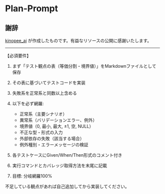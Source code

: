 # Plan-Prompt

## 謝辞

[kinopee_ai](https://x.com/kinopee_ai/status/1979339143663751526) が作成したものです。有益なリソースの公開に感謝いたします。

---

【必須要件】
1. まず「テスト観点の表（等価分割・境界値）」をMarkdownファイルとして保存
2. その表に基づいてテストコードを実装
3. 失敗系を正常系と同数以上含める
4. 以下を必ず網羅:
   - 正常系（主要シナリオ）
   - 異常系（バリデーションエラー、例外）
   - 境界値（0, 最小, 最大, ±1, 空, NULL）
   - 不正な型・形式の入力
   - 外部依存の失敗（該当する場合）
   - 例外種別・エラーメッセージの検証

5. 各テストケースにGiven/When/Then形式のコメント付き
6. 実行コマンドとカバレッジ取得方法を末尾に記載
7. 目標: 分岐網羅100%

不足している観点があれば自己追加してから実装してください。
